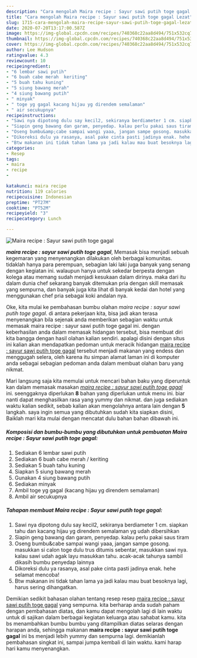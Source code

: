 ```yaml
---
description: "Cara mengolah Maira recipe : Sayur sawi putih toge gagal Lezat"
title: "Cara mengolah Maira recipe : Sayur sawi putih toge gagal Lezat"
slug: 1715-cara-mengolah-maira-recipe-sayur-sawi-putih-toge-gagal-lezat
date: 2020-07-20T13:17:00.587Z
image: https://img-global.cpcdn.com/recipes/740368c22aa8d494/751x532cq70/maira-recipe-sayur-sawi-putih-toge-gagal-foto-resep-utama.jpg
thumbnail: https://img-global.cpcdn.com/recipes/740368c22aa8d494/751x532cq70/maira-recipe-sayur-sawi-putih-toge-gagal-foto-resep-utama.jpg
cover: https://img-global.cpcdn.com/recipes/740368c22aa8d494/751x532cq70/maira-recipe-sayur-sawi-putih-toge-gagal-foto-resep-utama.jpg
author: Lee Hudson
ratingvalue: 4.3
reviewcount: 10
recipeingredient:
- "6 lembar sawi putih"
- "6 buah cabe merah  keriting"
- "5 buah tahu kuning"
- "5 siung bawang merah"
- "4 siung bawang putih"
- " minyak"
- " toge yg gagal kacang hijau yg direndem semalaman"
- " air secukupnya"
recipeinstructions:
- "Sawi nya dipotong dulu say kecil2, sekiranya berdiameter 1 cm. siapkan tahu dan kacang hijau yg direndem semalaman yg udah dibersihkan"
- "Siapin geng bawang dan garam, penyedap. kalau perlu pakai saus tiram"
- "Oseng bumbu&amp;cabe sampai wangi yaaa, jangan sampe gosong. masukkan si calon toge dulu trus ditumis sebentar, masukkan sawi nya. kalau sawi udah agak layu masukkan tahu. acak-acak tahunya sambil dikasih bumbu penyedap lainnya"
- "Dikoreksi dulu ya rasanya, asal pake cinta pasti jadinya enak. hehe selamat mencoba!"
- "Btw makanan ini tidak tahan lama ya jadi kalau mau buat besoknya lagi, harus sering dihangatkan."
categories:
- Resep
tags:
- maira
- recipe
- 

katakunci: maira recipe  
nutrition: 119 calories
recipecuisine: Indonesian
preptime: "PT27M"
cooktime: "PT52M"
recipeyield: "3"
recipecategory: Lunch

---
```



![Maira recipe : Sayur sawi putih toge gagal](https://img-global.cpcdn.com/recipes/740368c22aa8d494/751x532cq70/maira-recipe-sayur-sawi-putih-toge-gagal-foto-resep-utama.jpg)

<b><i>maira recipe : sayur sawi putih toge gagal</i></b>, Memasak bisa menjadi sebuah kegemaran yang menyenangkan dilakukan oleh berbagai komunitas. tidaklah hanya para perempuan, sebagian laki laki juga banyak yang senang dengan kegiatan ini. walaupun hanya untuk sekedar berpesta dengan kolega atau memang sudah menjadi kesukaan dalam dirinya. maka dari itu dalam dunia chef sekarang banyak ditemukan pria dengan skill memasak yang sempurna, dan banyak juga kita lihat di banyak kedai dan hotel yang menggunakan chef pria sebagai koki andalan nya.

Oke, kita mulai ke pembahasan bumbu olahan <i>maira recipe : sayur sawi putih toge gagal</i>. di antara pekerjaan kita, bisa jadi akan terasa menyenangkan bila sejenak anda memberikan sebagian waktu untuk memasak maira recipe : sayur sawi putih toge gagal ini. dengan keberhasilan anda dalam memasak hidangan tersebut, bisa membuat diri kita bangga dengan hasil olahan kalian sendiri. apalagi disini dengan situs ini kalian akan mendapatkan pedoman untuk meracik hidangan <u>maira recipe : sayur sawi putih toge gagal</u> tersebut menjadi makanan yang endess dan menggugah selera, oleh karena itu simpan alamat laman ini di komputer anda sebagai sebagian pedoman anda dalam membuat olahan baru yang nikmat.




Mari langsung saja kita memulai untuk mencari bahan baku yang diperuntuk kan dalam memasak masakan <u><i>maira recipe : sayur sawi putih toge gagal</i></u> ini. seenggaknya diperlukan <b>8</b> bahan yang diperlukan untuk menu ini. biar nanti dapat menghasilkan rasa yang yummy dan nikmat. dan juga sediakan waktu kalian sedikit, sebab kalian akan mengolahnya antara lain dengan <b>5</b> langkah. saya ingin semua yang dibutuhkan sudah kita siapkan disini, Baiklah mari kita mulai dengan mencatat dulu bahan bahan dibawah ini.

<!--inarticleads1-->

##### Komposisi dan bumbu-bumbu yang dibutuhkan untuk pembuatan Maira recipe : Sayur sawi putih toge gagal:

1. Sediakan 6 lembar sawi putih
1. Sediakan 6 buah cabe merah / keriting
1. Sediakan 5 buah tahu kuning
1. Siapkan 5 siung bawang merah
1. Gunakan 4 siung bawang putih
1. Sediakan  minyak
1. Ambil  toge yg gagal (kacang hijau yg direndem semalaman)
1. Ambil  air secukupnya




<!--inarticleads2-->

##### Tahapan membuat Maira recipe : Sayur sawi putih toge gagal:

1. Sawi nya dipotong dulu say kecil2, sekiranya berdiameter 1 cm. siapkan tahu dan kacang hijau yg direndem semalaman yg udah dibersihkan
1. Siapin geng bawang dan garam, penyedap. kalau perlu pakai saus tiram
1. Oseng bumbu&amp;cabe sampai wangi yaaa, jangan sampe gosong. masukkan si calon toge dulu trus ditumis sebentar, masukkan sawi nya. kalau sawi udah agak layu masukkan tahu. acak-acak tahunya sambil dikasih bumbu penyedap lainnya
1. Dikoreksi dulu ya rasanya, asal pake cinta pasti jadinya enak. hehe selamat mencoba!
1. Btw makanan ini tidak tahan lama ya jadi kalau mau buat besoknya lagi, harus sering dihangatkan.




Demikian sedikit bahasan olahan tentang resep resep <u>maira recipe : sayur sawi putih toge gagal</u> yang sempurna. kita berharap anda sudah paham dengan pembahasan diatas, dan kamu dapat mengolah lagi di lain waktu untuk di sajikan dalam berbagai kegiatan keluarga atau sahabat kamu. kita bs menambahkan bumbu bumbu yang ditampilkan diatas selaras dengan harapan anda, sehingga makanan <b>maira recipe : sayur sawi putih toge gagal</b> ini bs menjadi lebih yummy dan sempurna lagi. demikianlah pembahasan singkat ini, sampai jumpa kembali di lain waktu. kami harap hari kamu menyenangkan.
